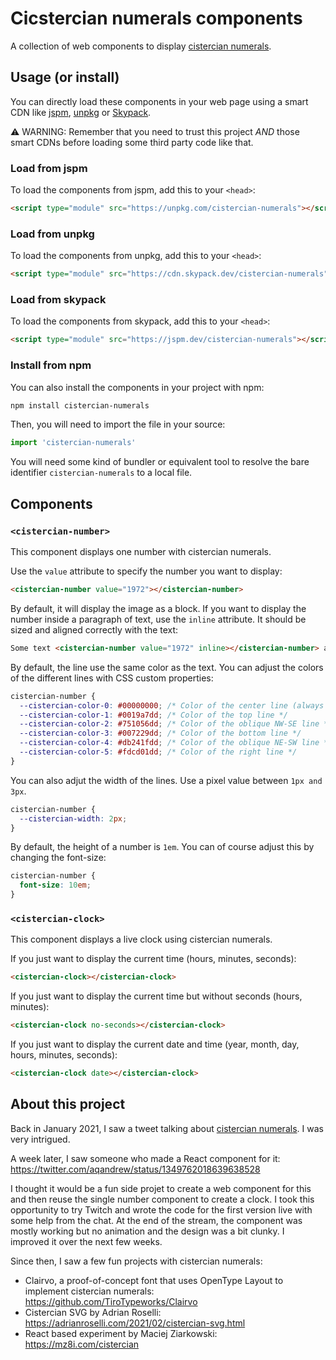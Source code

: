 # Cicstercian numerals components

A collection of web components to display [cistercian numerals](https://en.wikipedia.org/wiki/Cistercian_numerals).

## Usage (or install)

You can directly load these components in your web page using a smart CDN like [jspm](https://jspm.org/), [unpkg](https://unpkg.com/) or [Skypack](https://www.skypack.dev/).

⚠️ WARNING: Remember that you need to trust this project *AND* those smart CDNs before loading some third party code like that.

### Load from jspm

To load the components from jspm, add this to your `<head>`:

```html
<script type="module" src="https://unpkg.com/cistercian-numerals"></script>
```

### Load from unpkg

To load the components from unpkg, add this to your `<head>`:

```html
<script type="module" src="https://cdn.skypack.dev/cistercian-numerals"></script>
```

### Load from skypack

To load the components from skypack, add this to your `<head>`:

```html
<script type="module" src="https://jspm.dev/cistercian-numerals"></script>
```

### Install from npm

You can also install the components in your project with npm:

```bash
npm install cistercian-numerals
```

Then, you will need to import the file in your source:

```js
import 'cistercian-numerals'
```

You will need some kind of bundler or equivalent tool to resolve the bare identifier `cistercian-numerals` to a local file.

## Components

### `<cistercian-number>`

This component displays one number with cistercian numerals.

Use the `value` attribute to specify the number you want to display:

```html
<cistercian-number value="1972"></cistercian-number>
```

By default, it will display the image as a block.
If you want to display the number inside a paragraph of text, use the `inline` attribute. It should be sized and aligned correctly with the text:

```html
Some text <cistercian-number value="1972" inline></cistercian-number> around the number.
```

By default, the line use the same color as the text.
You can adjust the colors of the different lines with CSS custom properties:

```css
cistercian-number {
  --cistercian-color-0: #00000000; /* Color of the center line (always displayed) */
  --cistercian-color-1: #0019a7dd; /* Color of the top line */
  --cistercian-color-2: #751056dd; /* Color of the oblique NW-SE line */
  --cistercian-color-3: #007229dd; /* Color of the bottom line */
  --cistercian-color-4: #db241fdd; /* Color of the oblique NE-SW line */
  --cistercian-color-5: #fdcd01dd; /* Color of the right line */
}
```

You can also adjut the width of the lines.
Use a pixel value between `1px and 3px`.

```css
cistercian-number {
  --cistercian-width: 2px;
}
```

By default, the height of a number is `1em`.
You can of course adjust this by changing the font-size:

```css
cistercian-number {
  font-size: 10em;
}
```

### `<cistercian-clock>`

This component displays a live clock using cistercian numerals.

If you just want to display the current time (hours, minutes, seconds):

```html
<cistercian-clock></cistercian-clock>
```

If you just want to display the current time but without seconds (hours, minutes):

```html
<cistercian-clock no-seconds></cistercian-clock>
```

If you just want to display the current date and time (year, month, day, hours, minutes, seconds):

```html
<cistercian-clock date></cistercian-clock>
```

## About this project

Back in January 2021, I saw a tweet talking about [cistercian numerals](https://en.wikipedia.org/wiki/Cistercian_numerals).
I was very intrigued.

A week later, I saw someone who made a React component for it: https://twitter.com/aqandrew/status/1349762018639638528

I thought it would be a fun side projet to create a web component for this and then reuse the single number component to create a clock.
I took this opportunity to try Twitch and wrote the code for the first version live with some help from the chat.
At the end of the stream, the component was mostly working but no animation and the design was a bit clunky.
I improved it over the next few weeks.

Since then, I saw a few fun projects with cistercian numerals:

* Clairvo, a proof-of-concept font that uses OpenType Layout to implement cistercian numerals: https://github.com/TiroTypeworks/Clairvo
* Cistercian SVG by Adrian Roselli: https://adrianroselli.com/2021/02/cistercian-svg.html
* React based experiment by Maciej Ziarkowski: https://mz8i.com/cistercian
